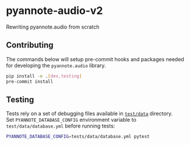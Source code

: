 # pyannote-audio-v2
Rewriting pyannote.audio from scratch

## Contributing

The commands below will setup pre-commit hooks and packages needed for developing the `pyannote.audio` library.

```bash
pip install -e .[dev,testing]
pre-commit install
```

## Testing

Tests rely on a set of debugging files available in [`test/data`](test/data) directory.  
Set `PYANNOTE_DATABASE_CONFIG` environment variable to `test/data/database.yml` before running tests:  

```bash
PYANNOTE_DATABASE_CONFIG=tests/data/database.yml pytest
```
